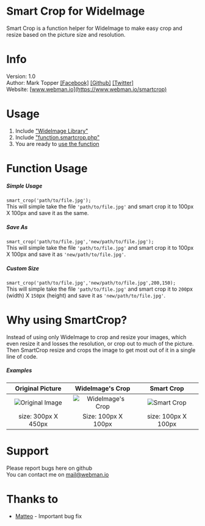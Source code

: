 Smart Crop for WideImage
====================

Smart Crop is a function helper for WideImage to make easy crop and resize based on the picture size and resolution.

Info
====================

Version: 1.0    
Author: Mark Topper [[Facebook]](https://www.facebook.com/marktopper) [[Github]](https://github.com/marktopper) [[Twitter]](https://www.twitter.com/webmanio/)    
Website: [www.webman.io](https://www.webman.io/smartcrop)

Usage
====================

1. Include ["WideImage Library"](http://wideimage.sourceforge.net/)
2. Include ["function.smartcrop.php"](https://github.com/marktopper/Smart-Crop-WideImage/blob/master/function.smartcrop.php)
3. You are ready to [use the function](#function-usage)

Function Usage
====================

##### Simple Usage
`smart_crop('path/to/file.jpg');`    
This will simple take the file `'path/to/file.jpg'` and smart crop it to 100px X 100px and save it as the same.


##### Save As
`smart_crop('path/to/file.jpg','new/path/to/file.jpg');`    
This will simple take the file `'path/to/file.jpg'` and smart crop it to 100px X 100px and save it as `'new/path/to/file.jpg'`.


##### Custom Size
`smart_crop('path/to/file.jpg','new/path/to/file.jpg',200,150);`    
This will simple take the file `'path/to/file.jpg'` and smart crop it to `200`px (width) X `150`px (height) and save it as `'new/path/to/file.jpg'`.


Why using SmartCrop?
====================

Instead of using only WideImage to crop and resize your images, which even resize it and losses the resolution, or crop out to much of the picture. Then SmartCrop resize and crops the image to get most out of it in a single line of code.

##### Examples

| Original Picture | WideImage's Crop | Smart Crop |
| :-------------: | :-------------: | :-------------: |
| ![Original Image](http://webman.io/github_resources/marktopper/smartcrop/readme.md/images/original.jpg "Original Image") | ![WideImage's Crop](http://webman.io/github_resources/marktopper/smartcrop/readme.md/images/wideimage-crop.jpg "WideImage's Crop") | ![Smart Crop](http://webman.io/github_resources/marktopper/smartcrop/readme.md/images/smartcrop-crop.jpg "Smart Crop") |
| size: 300px X 450px | Size: 100px X 100px | size: 100px X 100px |


Support
====================

Please report bugs here on github    
You can contact me on [mail@webman.io](mailto:mail@webman.io)



Thanks to
====================
- [Matteo](https://github.com/matteomartinelli) - Important bug fix
